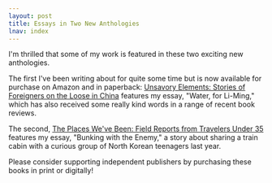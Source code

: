 ```yaml
---
layout: post
title: Essays in Two New Anthologies
lnav: index
---
```


I'm thrilled that some of my work is featured in these two exciting new anthologies.

The first I've been writing about for quite some time but is now available for purchase on Amazon and in paperback: [Unsavory Elements: Stories of Foreigners on the Loose in China](http://www.amazon.com/Unsavory-Elements-Stories-Foreigners-Loose/dp/9881616409/ref=cm_lmf_tit_1) features my essay, "Water, for Li-Ming," which has also received some really kind words in a range of recent book reviews.

The second, [The Places We've Been: Field Reports from Travelers Under 35](http://www.amazon.com/The-Places-Weve-Been-Travelers/dp/0989038904/ref=sr_1_fkmr0_1?s=books&ie=UTF8&qid=1379442973&sr=1-1-fkmr0&keywords=the+places+we%27ve+been+traveler%27s+tales) features my essay, "Bunking with the Enemy," a story about sharing a train cabin with a curious group of North Korean teenagers last year. 

Please consider supporting independent publishers by purchasing these books in print or digitally! 